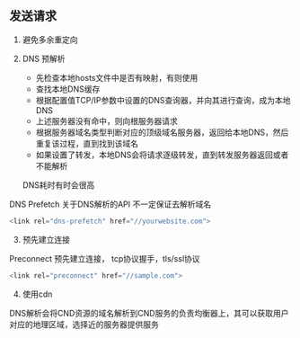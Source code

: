 ## 发送请求

1. 避免多余重定向
2. DNS 预解析
    * 先检查本地hosts文件中是否有映射，有则使用
    * 查找本地DNS缓存
    * 根据配置值TCP/IP参数中设置的DNS查询器，并向其进行查询，成为本地DNS
    * 上述服务器没有命中，则向根服务器请求
    * 根据服务器域名类型判断对应的顶级域名服务器，返回给本地DNS，然后重复该过程，直到找到该域名
    * 如果设置了转发，本地DNS会将请求逐级转发，直到转发服务器返回或者不能解析
    
    DNS耗时有时会很高
   
DNS Prefetch 关于DNS解析的API 不一定保证去解析域名

```javascript
<link rel="dns-prefetch" href="//yourwebsite.com">
```

3. 预先建立连接

Preconnect 预先建立连接， tcp协议握手，tls/ssl协议
```javascript
<link rel="preconnect" href="//sample.com">
```

4. 使用cdn

DNS解析会将CND资源的域名解析到CND服务的负责均衡器上，其可以获取用户对应的地理区域，选择近的服务器提供服务

